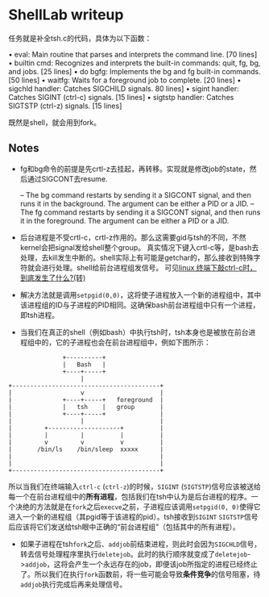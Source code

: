 # ShellLab writeup

任务就是补全tsh.c的代码，具体为以下函数：

• eval: Main routine that parses and interprets the command line. [70 lines]
• builtin cmd: Recognizes and interprets the built-in commands: quit, fg, bg, and jobs. [25 lines]
• do bgfg: Implements the bg and fg built-in commands. [50 lines]
• waitfg: Waits for a foreground job to complete. [20 lines]
• sigchld handler: Catches SIGCHILD signals. 80 lines]
• sigint handler: Catches SIGINT (ctrl-c) signals. [15 lines]
• sigtstp handler: Catches SIGTSTP (ctrl-z) signals. [15 lines]



既然是shell，就会用到fork。

## Notes

- fg和bg命令的前提是先crtl-z去挂起，再转移。实现就是修改job的state，然后通过SIGCONT去resume.

  – The bg <job> command restarts <job> by sending it a SIGCONT signal, and then runs it in the background. The <job> argument can be either a PID or a JID.
  – The fg <job> command restarts <job> by sending it a SIGCONT signal, and then runs it in the foreground. The <job> argument can be either a PID or a JID.

- 后台进程是不受crtl-c，crtl-z作用的。那么这需要gid与tsh的不同，不然kernel会把signal发给shell整个group。       真实情况下键入crtl-c等，是bash去处理，去kill发生中断的。shell实际上有可能是getchar的，那么接收到特殊字符就会进行处理。shell给前台进程组发信号。	可见[linux 终端下敲ctrl-c时，到底发生了什么?(转)](https://www.cnblogs.com/softidea/p/4986369.html)
  
- 解决方法就是调用`setpgid(0,0)`，这将使子进程放入一个新的进程组中，其中该进程组的ID与子进程的PID相同。这确保bash前台进程组中只有一个进程，即tsh进程。
  
- 当我们在真正的shell（例如bash）中执行tsh时，tsh本身也是被放在前台进程组中的，它的子进程也会在前台进程组中，例如下图所示：

```
               +----------+
               |   Bash   |
               +----+-----+
                    |
+-----------------------------------------+
|                   v                     |
|              +----+-----+   foreground  |
|              |   tsh    |   group       |
|              +----+-----+               |
|                   |                     |
|         +--------------------+          |
|         |         |          |          |
|         v         v          v          |
|       /bin/ls    /bin/sleep  xxxxx      |
|                                         |
|                                         |
+-----------------------------------------+
```

所以当我们在终端输入`ctrl-c` (`ctrl-z`)的时候，`SIGINT` (`SIGTSTP`)信号应该被送给每一个在前台进程组中的**所有进程**，包括我们在tsh中认为是后台进程的程序。一个决绝的方法就是在`fork`之后`execve`之前，子进程应该调用`setpgid(0, 0)`使得它进入一个新的进程组（其pgid等于该进程的pid）。tsh接收到`SIGINT` `SIGTSTP`信号后应该将它们发送给tsh眼中正确的“前台进程组”（包括其中的所有进程）。

- 如果子进程在tsh`fork`之后、`addjob`前结束进程，则此时会因为`SIGCHLD`信号，转去信号处理程序里执行`deletejob`。此时的执行顺序就变成了`deletejob`->`addjob`，这将会产生一个永远存在的job，即便该job所指定的进程已经终止了。所以我们在执行`fork`函数前，将一些可能会导致**条件竞争**的信号阻塞，待`addjob`执行完成后再来处理信号。



